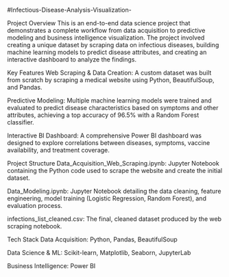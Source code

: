 #Infectious-Disease-Analysis-Visualization-

Project Overview
This is an end-to-end data science project that demonstrates a complete workflow from data acquisition to predictive modeling and business intelligence visualization. The project involved creating a unique dataset by scraping data on infectious diseases, building machine learning models to predict disease attributes, and creating an interactive dashboard to analyze the findings.

Key Features
Web Scraping & Data Creation: A custom dataset was built from scratch by scraping a medical website using Python, BeautifulSoup, and Pandas.

Predictive Modeling: Multiple machine learning models were trained and evaluated to predict disease characteristics based on symptoms and other attributes, achieving a top accuracy of 96.5% with a Random Forest classifier.

Interactive BI Dashboard: A comprehensive Power BI dashboard was designed to explore correlations between diseases, symptoms, vaccine availability, and treatment coverage.

Project Structure
Data_Acquisition_Web_Scraping.ipynb: Jupyter Notebook containing the Python code used to scrape the website and create the initial dataset.

Data_Modeling.ipynb: Jupyter Notebook detailing the data cleaning, feature engineering, model training (Logistic Regression, Random Forest), and evaluation process.

infections_list_cleaned.csv: The final, cleaned dataset produced by the web scraping notebook.



Tech Stack
Data Acquisition: Python, Pandas, BeautifulSoup

Data Science & ML: Scikit-learn, Matplotlib, Seaborn, JupyterLab

Business Intelligence: Power BI
